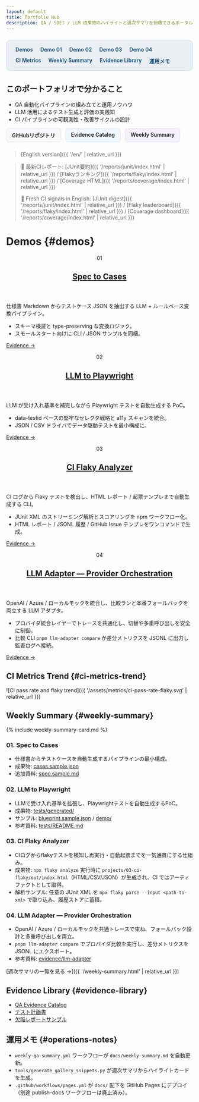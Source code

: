 ```yaml
---
layout: default
title: Portfolio Hub
description: QA / SDET / LLM 成果物のハイライトと週次サマリを俯瞰できるポータル
---
```


<style>
  html { scroll-behavior: smooth; }

  .page-nav {
    display: flex;
    flex-wrap: wrap;
    gap: 0.75rem 1.25rem;
    margin: 1.5rem 0 2rem;
    padding: 1rem 1.5rem;
    background: rgba(15, 76, 129, 0.08);
    border: 1px solid rgba(15, 76, 129, 0.12);
    border-radius: 0.75rem;
  }
  .page-nav ul { display: contents; }
  .page-nav li { list-style: none; }
  .page-nav a {
    font-weight: 600;
    color: #0f4c81;
    text-decoration: none;
  }
  .page-nav a:focus,
  .page-nav a:hover { text-decoration: underline; }

  .button-group {
    display: flex;
    flex-wrap: wrap;
    gap: 0.75rem;
    margin: 0 0 1.5rem;
  }
  .button-group .button {
    display: inline-block;
    padding: 0.5rem 0.9rem;
    border-radius: 0.5rem;
    border: 1px solid rgba(0,0,0,0.08);
    text-decoration: none;
    font-weight: 600;
  }
  .button--github    { background: #f6f8fa; }
  .button--evidence  { background: #eef7ff; }
  .button--weekly    { background: #f5f0ff; }

  @media (prefers-color-scheme: dark) {
    .page-nav {
      background: rgba(124, 196, 255, 0.12);
      border-color: rgba(124, 196, 255, 0.32);
    }
    .page-nav a { color: #7cc4ff; }
    .button-group .button { border-color: rgba(255,255,255,0.15); }
    .button--github   { background: rgba(255,255,255,0.06); }
    .button--evidence { background: rgba(124,196,255,0.12); }
    .button--weekly   { background: rgba(180,124,255,0.12); }
  }
</style>

<nav class="page-nav" aria-label="ページ内ナビゲーション">
  <ul>
    <li><a href="#demos">Demos</a></li>
    <li><a href="#demo-01">Demo 01</a></li>
    <li><a href="#demo-02">Demo 02</a></li>
    <li><a href="#demo-03">Demo 03</a></li>
    <li><a href="#demo-04">Demo 04</a></li>
    <li><a href="#ci-metrics-trend">CI Metrics</a></li>
    <li><a href="#weekly-summary">Weekly Summary</a></li>
    <li><a href="#evidence-library">Evidence Library</a></li>
    <li><a href="#operations-notes">運用メモ</a></li>
  </ul>
</nav>

## このポートフォリオで分かること

- QA 自動化パイプラインの組み立てと運用ノウハウ
- LLM 活用によるテスト生成と評価の実践知
- CI パイプラインの可観測性・改善サイクルの設計

<div class="button-group">
  <a class="button button--github" href="https://github.com/Ryosuke4219/portfolio">GitHubリポジトリ</a>
  <a class="button button--evidence" href="{{ '/evidence/README.html' | relative_url }}">Evidence Catalog</a>
  <a class="button button--weekly" href="{{ '/weekly-summary.html' | relative_url }}">Weekly Summary</a>
</div>

> [English version]({{ '/en/' | relative_url }})

> 🔎 最新CIレポート: [JUnit要約]({{ '/reports/junit/index.html' | relative_url }}) / [Flakyランキング]({{ '/reports/flaky/index.html' | relative_url }}) / [Coverage HTML]({{ '/reports/coverage/index.html' | relative_url }})
>
> 🚀 Fresh CI signals in English: [JUnit digest]({{ '/reports/junit/index.html' | relative_url }}) / [Flaky leaderboard]({{ '/reports/flaky/index.html' | relative_url }}) / [Coverage dashboard]({{ '/reports/coverage/index.html' | relative_url }})

# Demos {#demos}

<div class="demo-grid">
  <article class="demo-card" id="demo-01">
    <header>
      <p class="demo-card__id">01</p>
      <h2><a href="{{ '/evidence/spec2cases.html' | relative_url }}">Spec to Cases</a></h2>
    </header>
    <p>仕様書 Markdown からテストケース JSON を抽出する LLM + ルールベース変換パイプライン。</p>
    <ul>
      <li>スキーマ検証と type-preserving な変換ロジック。</li>
      <li>スモールスタート向けに CLI / JSON サンプルを同梱。</li>
    </ul>
    <p><a class="demo-card__link" href="{{ '/evidence/spec2cases.html' | relative_url }}">Evidence &rarr;</a></p>
  </article>

  <article class="demo-card" id="demo-02">
    <header>
      <p class="demo-card__id">02</p>
      <h2><a href="{{ '/evidence/llm2pw.html' | relative_url }}">LLM to Playwright</a></h2>
    </header>
    <p>LLM が受け入れ基準を補完しながら Playwright テストを自動生成する PoC。</p>
    <ul>
      <li>data-testid ベースの堅牢なセレクタ戦略と a11y スキャンを統合。</li>
      <li>JSON / CSV ドライバでデータ駆動テストを最小構成に。</li>
    </ul>
    <p><a class="demo-card__link" href="{{ '/evidence/llm2pw.html' | relative_url }}">Evidence &rarr;</a></p>
  </article>

  <article class="demo-card" id="demo-03">
    <header>
      <p class="demo-card__id">03</p>
      <h2><a href="{{ '/evidence/flaky.html' | relative_url }}">CI Flaky Analyzer</a></h2>
    </header>
    <p>CI ログから Flaky テストを検出し、HTML レポート / 起票テンプレまで自動生成する CLI。</p>
    <ul>
      <li>JUnit XML のストリーミング解析とスコアリングを npm ワークフロー化。</li>
      <li>HTML レポート / JSONL 履歴 / GitHub Issue テンプレをワンコマンドで生成。</li>
    </ul>
    <p><a class="demo-card__link" href="{{ '/evidence/flaky.html' | relative_url }}">Evidence &rarr;</a></p>
  </article>

  <article class="demo-card" id="demo-04">
    <header>
      <p class="demo-card__id">04</p>
      <h2><a href="{{ '/evidence/llm-adapter.html' | relative_url }}">LLM Adapter — Provider Orchestration</a></h2>
    </header>
    <p>OpenAI / Azure / ローカルモックを統合し、比較ランと本番フォールバックを両立する LLM アダプタ。</p>
    <ul>
      <li>プロバイダ統合レイヤーでトレースを共通化し、切替や多重呼び出しを安全に制御。</li>
      <li>比較 CLI <code>pnpm llm-adapter compare</code> が差分メトリクスを JSONL に出力し監査ログへ接続。</li>
    </ul>
    <p><a class="demo-card__link" href="{{ '/evidence/llm-adapter.html' | relative_url }}">Evidence &rarr;</a></p>
  </article>
</div>

## CI Metrics Trend {#ci-metrics-trend}

![CI pass rate and flaky trend]({{ '/assets/metrics/ci-pass-rate-flaky.svg' | relative_url }})

## Weekly Summary {#weekly-summary}

{% include weekly-summary-card.md %}

### 01. Spec to Cases
- 仕様書からテストケースを自動生成するパイプラインの最小構成。
- 成果物: [cases.sample.json](https://github.com/Ryosuke4219/portfolio/blob/main/docs/examples/spec2cases/cases.sample.json)
- 追加資料: [spec.sample.md](https://github.com/Ryosuke4219/portfolio/blob/main/docs/examples/spec2cases/spec.sample.md)

### 02. LLM to Playwright
- LLMで受け入れ基準を拡張し、Playwrightテストを自動生成するPoC。
- 成果物: [tests/generated/](https://github.com/Ryosuke4219/portfolio/tree/main/projects/02-blueprint-to-playwright/tests/generated)
- サンプル: [blueprint.sample.json](https://github.com/Ryosuke4219/portfolio/blob/main/docs/examples/llm2pw/blueprint.sample.json) / [demo/](https://github.com/Ryosuke4219/portfolio/tree/main/docs/examples/llm2pw/demo)
- 参考資料: [tests/README.md](https://github.com/Ryosuke4219/portfolio/blob/main/projects/02-blueprint-to-playwright/tests/README.md)

### 03. CI Flaky Analyzer
- CIログからflakyテストを検知し再実行・自動起票までを一気通貫にする仕組み。
- 成果物: `npx flaky analyze` 実行時に `projects/03-ci-flaky/out/index.html`（HTML/CSV/JSON）が生成され、CI ではアーティファクトとして取得。
- 解析サンプル: 任意の JUnit XML を `npx flaky parse --input <path-to-xml>` で取り込み、履歴ストアに蓄積。

### 04. LLM Adapter — Provider Orchestration
- OpenAI / Azure / ローカルモックを共通トレースで束ね、フォールバック設計と多重呼び出しを両立。
- `pnpm llm-adapter compare` でプロバイダ比較を実行し、差分メトリクスを JSONL にエクスポート。
- 参考資料: [evidence/llm-adapter](https://ryosuke4219.github.io/portfolio/evidence/llm-adapter.html)

[週次サマリの一覧を見る &rarr;]({{ '/weekly-summary.html' | relative_url }})

## Evidence Library {#evidence-library}

- [QA Evidence Catalog](./evidence/README.md)
- [テスト計画書](./test-plan.md)
- [欠陥レポートサンプル](./defect-report-sample.md)

## 運用メモ {#operations-notes}

- `weekly-qa-summary.yml` ワークフローが `docs/weekly-summary.md` を自動更新。
- `tools/generate_gallery_snippets.py` が週次サマリからハイライトカードを生成。
- `.github/workflows/pages.yml` が `docs/` 配下を GitHub Pages にデプロイ（別途 publish-docs ワークフローは廃止済み）。
